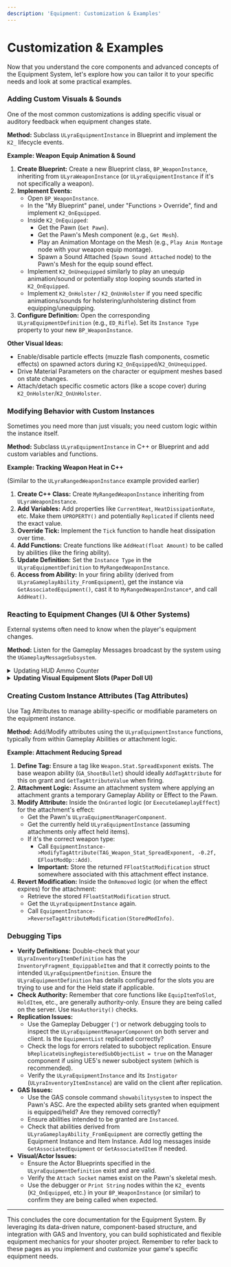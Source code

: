```yaml
---
description: 'Equipment: Customization & Examples'
---
```


# Customization & Examples

Now that you understand the core components and advanced concepts of the Equipment System, let's explore how you can tailor it to your specific needs and look at some practical examples.

### Adding Custom Visuals & Sounds

One of the most common customizations is adding specific visual or auditory feedback when equipment changes state.

**Method:** Subclass `ULyraEquipmentInstance` in Blueprint and implement the `K2_` lifecycle events.

**Example: Weapon Equip Animation & Sound**

1. **Create Blueprint:** Create a new Blueprint class, `BP_WeaponInstance`, inheriting from `ULyraWeaponInstance` (or `ULyraEquipmentInstance` if it's not specifically a weapon).
2. **Implement Events:**
   * Open `BP_WeaponInstance`.
   * In the "My Blueprint" panel, under "Functions > Override", find and implement `K2_OnEquipped`.
   * Inside `K2_OnEquipped`:
     * Get the Pawn (`Get Pawn`).
     * Get the Pawn's Mesh component (e.g., `Get Mesh`).
     * Play an Animation Montage on the Mesh (e.g., `Play Anim Montage` node with your weapon equip montage).
     * Spawn a Sound Attached (`Spawn Sound Attached` node) to the Pawn's Mesh for the equip sound effect.
   * Implement `K2_OnUnequipped` similarly to play an unequip animation/sound or potentially stop looping sounds started in `K2_OnEquipped`.
   * Implement `K2_OnHolster` / `K2_OnUnHolster` if you need specific animations/sounds for holstering/unholstering distinct from equipping/unequipping.
3. **Configure Definition:** Open the corresponding `ULyraEquipmentDefinition` (e.g., `ED_Rifle`). Set its `Instance Type` property to your new `BP_WeaponInstance`.

**Other Visual Ideas:**

* Enable/disable particle effects (muzzle flash components, cosmetic effects) on spawned actors during `K2_OnEquipped`/`K2_OnUnequipped`.
* Drive Material Parameters on the character or equipment meshes based on state changes.
* Attach/detach specific cosmetic actors (like a scope cover) during `K2_OnHolster`/`K2_OnUnHolster`.

### Modifying Behavior with Custom Instances

Sometimes you need more than just visuals; you need custom logic within the instance itself.

**Method:** Subclass `ULyraEquipmentInstance` in C++ or Blueprint and add custom variables and functions.

**Example: Tracking Weapon Heat in C++**

(Similar to the `ULyraRangedWeaponInstance` example provided earlier)

1. **Create C++ Class:** Create `MyRangedWeaponInstance` inheriting from `ULyraWeaponInstance`.
2. **Add Variables:** Add properties like `CurrentHeat`, `HeatDissipationRate`, etc. Make them `UPROPERTY()` and potentially `Replicated` if clients need the exact value.
3. **Override Tick:** Implement the `Tick` function to handle heat dissipation over time.
4. **Add Functions:** Create functions like `AddHeat(float Amount)` to be called by abilities (like the firing ability).
5. **Update Definition:** Set the `Instance Type` in the `ULyraEquipmentDefinition` to `MyRangedWeaponInstance`.
6. **Access from Ability:** In your firing ability (derived from `ULyraGameplayAbility_FromEquipment`), get the instance via `GetAssociatedEquipment()`, cast it to `MyRangedWeaponInstance*`, and call `AddHeat()`.

### Reacting to Equipment Changes (UI & Other Systems)

External systems often need to know when the player's equipment changes.

**Method:** Listen for the Gameplay Messages broadcast by the system using the `UGameplayMessageSubsystem`.

<details>

<summary>Updating HUD Ammo Counter</summary>

* **Identify Messages:** The HUD might need to know:
  * When the held weapon changes (`TAG_Lyra_Equipment_Message_EquipmentChanged`, potentially filtered by checking if `bIsHeld` is true and the instance is a weapon).
  * When the ammo count _for the currently held weapon_ changes (This often comes from the _Inventory System_, perhaps via a message broadcast when an item's `StatTags` change, or by directly querying the `ULyraInventoryItemInstance` linked via the held `ULyraEquipmentInstance`).

- **Create Listener:** In your HUD Widget Blueprint or C++ code:
  * Get the `UGameplayMessageSubsystem`.
  * Register a listener for the relevant message tags (e.g., `TAG_Lyra_Equipment_Message_EquipmentChanged`). You'll likely need to filter messages to only react to those relevant to the locally controlled player's Pawn/Controller.

* **Implement Handler:** Create a function to handle the received message payload.
  * When `FLyraEquipmentChangeMessage` is received:
    * Check if it's for the local player's Pawn.
    * Check if `bIsHeld` is true and `EquipmentInstance` is valid and perhaps cast it to `ULyraWeaponInstance`.
    * If a new weapon is held, get its associated `ULyraInventoryItemInstance` (`EquipmentInstance->GetInstigator()`).
    * Query the `ItemInstance` for the current ammo (`GetStatTagStackCount(TAG_Inventory_Ammo_Current)`) and update the HUD text.
    * Store a reference to the current `ItemInstance` to listen for its specific ammo changes later if needed.
  * If listening for inventory-specific messages regarding ammo counts, update the HUD accordingly, but only if the changing item matches the currently stored reference for the held weapon.

</details>

<details>

<summary><strong>Updating Visual Equipment Slots (Paper Doll UI)</strong></summary>

* **Equipment Layout Widget:** This is your main UI container (e.g., a "Paper Doll" or "Character Screen" widget) where individual equipment slot widgets are placed and arranged according to your desired design.
* **Individual Equipment Slot Widgets:**
  * Each visual equipment slot (e.g., for Head, Chest, Primary Weapon) should ideally be its own dedicated widget (`W_EquipmentSlot` or similar).
  * **Association:** Within each slot widget, you associate it with a specific `GameplayTag` that it represents (e.g., `Lyra.Equipment.Slot.Armor.Head`). This tag is typically configurable in the widget's properties.
* **Listening for Changes:**
  * Each individual equipment slot widget registers to listen for the `FLyraEquipmentChangeMessage` (via the `UGameplayMessageSubsystem`).
* **Updating Individual Slot UI:**
  * When an equipment slot widget receives an `FLyraEquipmentChangeMessage`:
    1. It first checks if the message is relevant to the local player and if the `SlotTag` in the message matches the `GameplayTag` this widget is configured to represent.
    2. If it matches, the widget uses the information from the `FLyraEquipmentChangeMessage` (like `EquipmentInstance` and `bRemoval`) to update its appearance. This could involve:
       * Displaying the item's icon if an `EquipmentInstance` is now present.
       * Showing an empty state if `bRemoval` is true or `EquipmentInstance` is null for its slot.
       * Storing the `EquipmentInstance` for potential interaction (e.g., context menus).
* **Dynamic & Modular Design:**
  * This approach ensures the UI dynamically reflects the `ULyraEquipmentManagerComponent`'s state, which itself is driven by the flexible, item-defined slots.
  * If you introduce an equippable item that uses a brand-new slot tag, you simply:
    1. Create or duplicate an equipment slot widget.
    2. Place it in your main `Equipment Layout Widget`.
    3. Configure its representative `GameplayTag` to the new slot tag.\
       The existing messaging system will ensure it updates correctly.

{% hint style="success" %}
**Example Implementation (TetrisInventory Plugin):**

* The **TetrisInventory** **Plugin** provides an example of a simple paper doll UI. Equipment slot widgets can be added to an "Equipment Layout" parent widget.
* Each slot widget's target `GameplayTag` can be set in its default properties within the layout.
* The layout widget automaticallys find its child equipment slot widgets and initialize them or pass down necessary references. This example also showcases UI changes based on equipment state.
{% endhint %}

{% hint style="danger" %}
**Important Note on UI Completeness:** If an item is equipped to a `GameplayTag` for which no corresponding equipment slot widget exists in your UI, the `ULyraEquipmentManagerComponent` will still successfully equip the item. However, players would have no visual representation or direct UI-based way to interact with that specific equipped slot.
{% endhint %}

</details>

### Creating Custom Instance Attributes (Tag Attributes)

Use Tag Attributes to manage ability-specific or modifiable parameters on the equipment instance.

**Method:** Add/Modify attributes using the `ULyraEquipmentInstance` functions, typically from within Gameplay Abilities or attachment logic.

**Example: Attachment Reducing Spread**

1. **Define Tag:** Ensure a tag like `Weapon.Stat.SpreadExponent` exists. The base weapon ability (`GA_ShootBullet`) should ideally `AddTagAttribute` for this on grant and `GetTagAttributeValue` when firing.
2. **Attachment Logic:** Assume an attachment system where applying an attachment grants a temporary Gameplay Ability or Effect to the Pawn.
3. **Modify Attribute:** Inside the `OnGranted` logic (or `ExecuteGameplayEffect`) for the attachment's effect:
   * Get the Pawn's `ULyraEquipmentManagerComponent`.
   * Get the currently held `ULyraEquipmentInstance` (assuming attachments only affect held items).
   * If it's the correct weapon type:
     * Call `EquipmentInstance->ModifyTagAttribute(TAG_Weapon_Stat_SpreadExponent, -0.2f, EFloatModOp::Add)`.
     * **Important:** Store the returned `FFloatStatModification` struct somewhere associated with this attachment effect instance.
4. **Revert Modification:** Inside the `OnRemoved` logic (or when the effect expires) for the attachment:
   * Retrieve the stored `FFloatStatModification` struct.
   * Get the `ULyraEquipmentInstance` again.
   * Call `EquipmentInstance->ReverseTagAttributeModification(StoredModInfo)`.

### Debugging Tips

* **Verify Definitions:** Double-check that your `ULyraInventoryItemDefinition` has the `InventoryFragment_EquippableItem` and that it correctly points to the intended `ULyraEquipmentDefinition`. Ensure the `ULyraEquipmentDefinition` has details configured for the slots you are trying to use and for the Held state if applicable.
* **Check Authority:** Remember that core functions like `EquipItemToSlot`, `HoldItem`, etc., are generally authority-only. Ensure they are being called on the server. Use `HasAuthority()` checks.
* **Replication Issues:**
  * Use the Gameplay Debugger (`'`) or network debugging tools to inspect the `ULyraEquipmentManagerComponent` on both server and client. Is the `EquipmentList` replicated correctly?
  * Check the logs for errors related to subobject replication. Ensure `bReplicateUsingRegisteredSubObjectList = true` on the Manager component if using UE5's newer subobject system (which is recommended).
  * Verify the `ULyraEquipmentInstance` and its `Instigator` (`ULyraInventoryItemInstance`) are valid on the client after replication.
* **GAS Issues:**
  * Use the GAS console command `showabilitysystem` to inspect the Pawn's ASC. Are the expected ability sets granted when equipment is equipped/held? Are they removed correctly?
  * Ensure abilities intended to be granted are `Instanced`.
  * Check that abilities derived from `ULyraGameplayAbility_FromEquipment` are correctly getting the Equipment Instance and Item Instance. Add log messages inside `GetAssociatedEquipment` or `GetAssociatedItem` if needed.
* **Visual/Actor Issues:**
  * Ensure the Actor Blueprints specified in the `ULyraEquipmentDefinition` exist and are valid.
  * Verify the `Attach Socket` names exist on the Pawn's skeletal mesh.
  * Use the debugger or `Print String` nodes within the `K2_` events (`K2_OnEquipped`, etc.) in your `BP_WeaponInstance` (or similar) to confirm they are being called when expected.

***

This concludes the core documentation for the Equipment System. By leveraging its data-driven nature, component-based structure, and integration with GAS and Inventory, you can build sophisticated and flexible equipment mechanics for your shooter project. Remember to refer back to these pages as you implement and customize your game's specific equipment needs.
